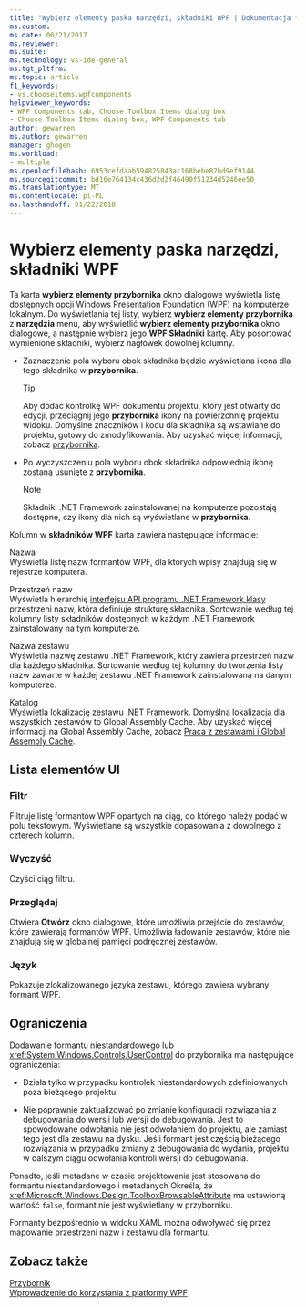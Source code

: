 ```yaml
---
title: "Wybierz elementy paska narzędzi, składniki WPF | Dokumentacja firmy Microsoft"
ms.custom: 
ms.date: 06/21/2017
ms.reviewer: 
ms.suite: 
ms.technology: vs-ide-general
ms.tgt_pltfrm: 
ms.topic: article
f1_keywords:
- vs.chooseitems.wpfcomponents
helpviewer_keywords:
- WPF Components tab, Choose Toolbox Items dialog box
- Choose Toolbox Items dialog box, WPF Components tab
author: gewarren
ms.author: gewarren
manager: ghogen
ms.workload:
- multiple
ms.openlocfilehash: 6953cefdaab594825843ac168bebe82bd9ef9144
ms.sourcegitcommit: bd16e764134c436d2d2f46490f51234d5246ee50
ms.translationtype: MT
ms.contentlocale: pl-PL
ms.lasthandoff: 01/22/2018
---
```

# <a name="choose-toolbox-items-wpf-components"></a>Wybierz elementy paska narzędzi, składniki WPF

Ta karta **wybierz elementy przybornika** okno dialogowe wyświetla listę dostępnych opcji Windows Presentation Foundation (WPF) na komputerze lokalnym. Do wyświetlania tej listy, wybierz **wybierz elementy przybornika** z **narzędzia** menu, aby wyświetlić **wybierz elementy przybornika** okno dialogowe, a następnie wybierz jego **WPF Składniki** kartę. Aby posortować wymienione składniki, wybierz nagłówek dowolnej kolumny.

- Zaznaczenie pola wyboru obok składnika będzie wyświetlana ikona dla tego składnika w **przybornika**.

    > [!TIP]
    > Aby dodać kontrolkę WPF dokumentu projektu, który jest otwarty do edycji, przeciągnij jego **przybornika** ikony na powierzchnię projektu widoku. Domyślne znaczników i kodu dla składnika są wstawiane do projektu, gotowy do zmodyfikowania. Aby uzyskać więcej informacji, zobacz [przybornika](../../ide/reference/toolbox.md).

- Po wyczyszczeniu pola wyboru obok składnika odpowiednią ikonę zostaną usunięte z **przybornika**.

    > [!NOTE]
    > Składniki .NET Framework zainstalowanej na komputerze pozostają dostępne, czy ikony dla nich są wyświetlane w **przybornika**.

Kolumn w **składników WPF** karta zawiera następujące informacje:

Nazwa  
Wyświetla listę nazw formantów WPF, dla których wpisy znajdują się w rejestrze komputera.

Przestrzeń nazw  
Wyświetla hierarchię [interfejsu API programu .NET Framework klasy](/dotnet/api/?view=netframework-4.7) przestrzeni nazw, która definiuje strukturę składnika. Sortowanie według tej kolumny listy składników dostępnych w każdym .NET Framework zainstalowany na tym komputerze.

Nazwa zestawu  
Wyświetla nazwę zestawu .NET Framework, który zawiera przestrzeń nazw dla każdego składnika. Sortowanie według tej kolumny do tworzenia listy nazw zawarte w każdej zestawu .NET Framework zainstalowana na danym komputerze.

Katalog  
Wyświetla lokalizację zestawu .NET Framework. Domyślna lokalizacja dla wszystkich zestawów to Global Assembly Cache. Aby uzyskać więcej informacji na Global Assembly Cache, zobacz [Praca z zestawami i Global Assembly Cache](/dotnet/framework/app-domains/working-with-assemblies-and-the-gac).

## <a name="uielement-list"></a>Lista elementów UI

### <a name="filter"></a>Filtr

Filtruje listę formantów WPF opartych na ciąg, do którego należy podać w polu tekstowym. Wyświetlane są wszystkie dopasowania z dowolnego z czterech kolumn.

### <a name="clear"></a>Wyczyść

Czyści ciąg filtru.

### <a name="browse"></a>Przeglądaj

Otwiera **Otwórz** okno dialogowe, które umożliwia przejście do zestawów, które zawierają formantów WPF. Umożliwia ładowanie zestawów, które nie znajdują się w globalnej pamięci podręcznej zestawów.

### <a name="language"></a>Język

Pokazuje zlokalizowanego języka zestawu, którego zawiera wybrany formant WPF.

## <a name="limitations"></a>Ograniczenia

Dodawanie formantu niestandardowego lub <xref:System.Windows.Controls.UserControl> do przybornika ma następujące ograniczenia:

- Działa tylko w przypadku kontrolek niestandardowych zdefiniowanych poza bieżącego projektu.

- Nie poprawnie zaktualizować po zmianie konfiguracji rozwiązania z debugowania do wersji lub wersji do debugowania. Jest to spowodowane odwołania nie jest odwołaniem do projektu, ale zamiast tego jest dla zestawu na dysku. Jeśli formant jest częścią bieżącego rozwiązania w przypadku zmiany z debugowania do wydania, projektu w dalszym ciągu odwołania kontroli wersji do debugowania.

Ponadto, jeśli metadane w czasie projektowania jest stosowana do formantu niestandardowego i metadanych Określa, że <xref:Microsoft.Windows.Design.ToolboxBrowsableAttribute> ma ustawioną wartość `false`, formant nie jest wyświetlany w przyborniku.

Formanty bezpośrednio w widoku XAML można odwoływać się przez mapowanie przestrzeni nazw i zestawu dla formantu.

## <a name="see-also"></a>Zobacz także

[Przybornik](../../ide/reference/toolbox.md)  
[Wprowadzenie do korzystania z platformy WPF](../../designers/getting-started-with-wpf.md)
